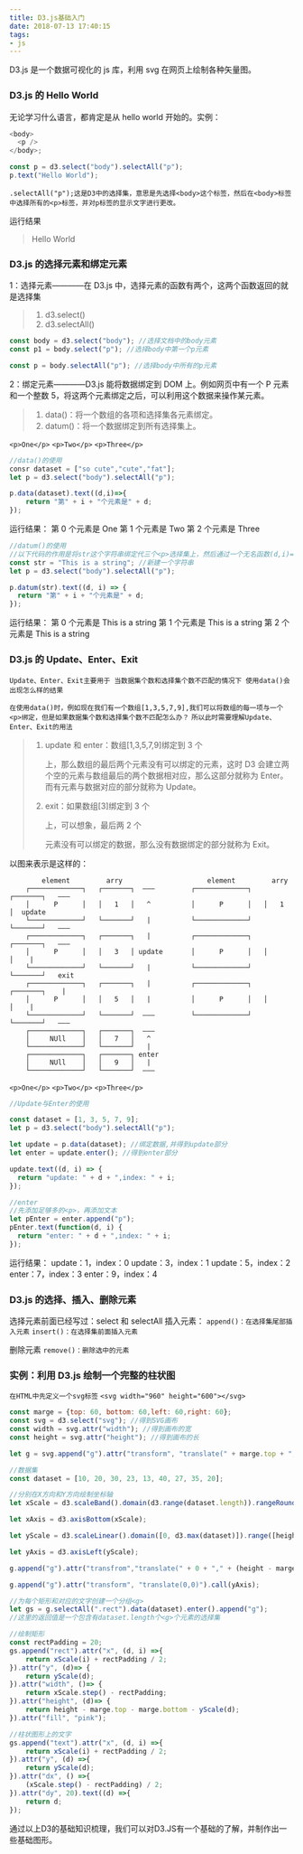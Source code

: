 ```yaml
---
title: D3.js基础入门
date: 2018-07-13 17:40:15
tags:
- js
---
```


D3.js 是一个数据可视化的 js 库，利用 svg 在网页上绘制各种矢量图。

### D3.js 的 Hello World

无论学习什么语言，都肯定是从 hello world 开始的。实例：

```js
<body>
  <p />
</body>;

const p = d3.select("body").selectAll("p");
p.text("Hello World");
```

`.selectAll("p");这是D3中的选择集，意思是先选择<body>这个标签，然后在<body>标签中选择所有的<p>标签，并对p标签的显示文字进行更改。`

运行结果

> Hello World

### D3.js 的选择元素和绑定元素

1：选择元素————在 D3.js 中，选择元素的函数有两个，这两个函数返回的就是选择集

> 1.  d3.select()
> 2.  d3.selectAll()

```js
const body = d3.select("body"); //选择文档中的body元素
const p1 = body.select("p"); //选择body中第一个p元素

const p = body.selectAll("p"); //选择body中所有的p元素
```

2：绑定元素————D3.js 能将数据绑定到 DOM 上。例如网页中有一个 P 元素和一个整数 5，将这两个元素绑定之后，可以利用这个数据来操作某元素。

> 1.  data()：将一个数组的各项和选择集各元素绑定。
> 2.  datum()：将一个数据绑定到所有选择集上。

`<p>One</p>`
`<p>Two</p>`
`<p>Three</p>`

```js
//data()的使用
consr dataset = ["so cute","cute","fat"];
let p = d3.select("body").selectAll("p");

p.data(dataset).text((d,i)=>{
    return "第" + i + "个元素是" + d;
});
```

运行结果：
第 0 个元素是 One
第 1 个元素是 Two
第 2 个元素是 Three

```js
//datum()的使用
//以下代码的作用是将str这个字符串绑定代三个<p>选择集上，然后通过一个无名函数(d,i)=>，访问到绑定的元素。
const str = "This is a string"; //新建一个字符串
let p = d3.select("body").selectAll("p");

p.datum(str).text((d, i) => {
  return "第" + i + "个元素是" + d;
});
```

运行结果：
第 0 个元素是 This is a string
第 1 个元素是 This is a string
第 2 个元素是 This is a string

### D3.js 的 Update、Enter、Exit

`Update、Enter、Exit主要用于 当数据集个数和选择集个数不匹配的情况下 使用data()会出现怎么样的结果`

`在使用data()时，例如现在我们有一个数组[1,3,5,7,9],我们可以将数组的每一项与一个<p>绑定，但是如果数据集个数和选择集个数不匹配怎么办？`
`所以此时需要理解Update、Enter、Exit的用法`

> 1.  update 和 enter：数组[1,3,5,7,9]绑定到 3 个<p>上，那么数组的最后两个元素没有可以绑定的元素，这时 D3 会建立两个空的元素与数组最后的两个数据相对应，那么这部分就称为 Enter。而有元素与数据对应的部分就称为 Update。
> 2.  exit：如果数组[3]绑定到 3 个<p>上，可以想象，最后两 2 个<p>元素没有可以绑定的数据，那么没有数据绑定的部分就称为 Exit。

以图来表示是这样的：

```
        element         arry                     element         arry
    ┌─────────────┐   ┌───────┐  ———         ┌─────────────┐   ┌───────┐   ———
    │      P      │   │   1   │   ^          │      P      │   │   1   │  update
    └─────────────┘   └───────┘   |          └─────────────┘   └───────┘   ———
    ┌─────────────┐   ┌───────┐   |          ┌─────────────┐   ┌───────┐   ———
    │      P      │   │   3   │ update       │      P      │   │       │    |
    └─────────────┘   └───────┘   |          └─────────────┘   └───────┘   exit
    ┌─────────────┐   ┌───────┐   |          ┌─────────────┐   ┌───────┐    |
    │      P      │   │   5   │   |          │      P      │   │       │    |
    └─────────────┘   └───────┘  ———         └─────────────┘   └───────┘   ———
    ┌─────────────┐   ┌───────┐  ———
    │     NUll    │   │   7   │   ^
    └─────────────┘   └───────┘   |
    ┌─────────────┐   ┌───────┐ enter
    │     NUll    │   │   9   │   |
    └─────────────┘   └───────┘  ———

```

`<p>One</p>`
`<p>Two</p>`
`<p>Three</p>`

```js
//Update与Enter的使用

const dataset = [1, 3, 5, 7, 9];
let p = d3.select("body").selectAll("p");

let update = p.data(dataset); //绑定数据,并得到update部分
let enter = update.enter(); //得到enter部分

update.text((d, i) => {
  return "update: " + d + ",index: " + i;
});

//enter
//先添加足够多的<p>，再添加文本
let pEnter = enter.append("p");
pEnter.text(function(d, i) {
  return "enter: " + d + ",index: " + i;
});
```

运行结果：
update：1，index：0
update：3，index：1
update：5，index：2
enter：7，index：3
enter：9，index：4

### D3.js 的选择、插入、删除元素

选择元素前面已经写过：select 和 selectAll
插入元素：
`append()：在选择集尾部插入元素`
`insert()：在选择集前面插入元素`

删除元素
`remove()：删除选中的元素`

### 实例：利用 D3.js 绘制一个完整的柱状图

`在HTML中先定义一个svg标签`
`<svg width="960" height="600"></svg>`

```js
const marge = {top: 60, bottom: 60,left: 60,right: 60};
const svg = d3.select("svg"); //得到SVG画布
const width = svg.attr("width"); //得到画布的宽
const height = svg.attr("height"); //得到画布的长

let g = svg.append("g").attr("transform", "translate(" + marge.top + "," + marge.left + ")");//以上为得到SVG画布

//数据集
const dataset = [10, 20, 30, 23, 13, 40, 27, 35, 20];

//分别在X方向和Y方向绘制坐标轴
let xScale = d3.scaleBand().domain(d3.range(dataset.length)).rangeRound([0, width - marge.left - marge.right]);

let xAxis = d3.axisBottom(xScale);

let yScale = d3.scaleLinear().domain([0, d3.max(dataset)]).range([height - marge.top - marge.bottom, 0]);

let yAxis = d3.axisLeft(yScale);

g.append("g").attr("transfrom","translate(" + 0 + "," + (height - marge.top - marge.bottom) + ")").call(xAxis);

g.append("g").attr("transform", "translate(0,0)").call(yAxis);

//为每个矩形和对应的文字创建一个分组<g>
let gs = g.selectAll(".rect").data(dataset).enter().append("g");
//这里的返回值是一个包含有dataset.length个<g>个元素的选择集

//绘制矩形
const rectPadding = 20;
gs.append("rect").attr("x", (d, i) =>{
    return xScale(i) + rectPadding / 2;
}).attr("y", (d)=> {
    return yScale(d);
}).attr("width", ()=> {
    return xScale.step() - rectPadding;
}).attr("height", (d)=> {
    return height - marge.top - marge.bottom - yScale(d);
}).attr("fill", "pink");

//柱状图形上的文字
gs.append("text").attr("x", (d, i) =>{
    return xScale(i) + rectPadding / 2;
}).attr("y", (d) =>{
    return yScale(d);
}).attr("dx", () =>{
    (xScale.step() - rectPadding) / 2;
}).attr("dy", 20).text((d) =>{
    return d;
});

```


通过以上D3的基础知识梳理，我们可以对D3.JS有一个基础的了解，并制作出一些基础图形。
